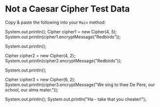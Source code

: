 # Not a Caesar Cipher Test Data

Copy & paste the following into your `Main` method:

System.out.println();
Cipher cipher1 = new Cipher(4, 5);
System.out.println(cipher1.encryptMessage("Redbirds"));

System.out.println();

Cipher cipher2 = new Cipher(4, 2);
System.out.println(cipher2.encryptMessage("Redbirds"));

System.out.println();

Cipher cipher3 = new Cipher(6, 2);
System.out.println(cipher3.encryptMessage("We sing to thee De Pere, our school, our alma mater."));

System.out.println();
System.out.println("Ha - take that you cheater!");
